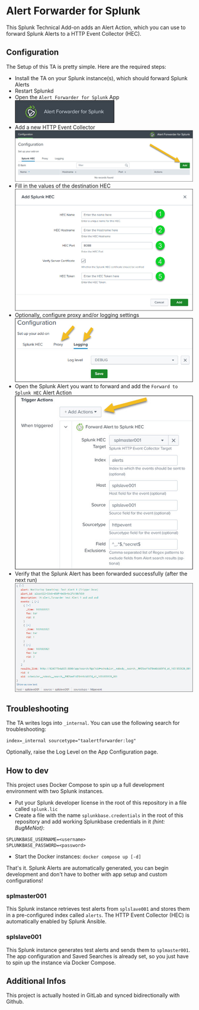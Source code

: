 # Alert Forwarder for Splunk

This Splunk Technical Add-on adds an Alert Action, which you can use to forward Splunk Alerts to a HTTP Event Collector (HEC).

## Configuration

The Setup of this TA is pretty simple. Here are the required steps:

- Install the TA on your Splunk instance(s), which should forward Splunk Alerts
- Restart Splunkd
- Open the `Alert Forwarder for Splunk` App
  ![Navigation Bar Entry](/screenshots/nav_bar.jpg "Navigation Bar Entry")
- Add a new HTTP Event Collector
  ![App Config Page](/screenshots/config_page.jpg "App Config Page")
- Fill in the values of the destination HEC
  ![HEC Config](/screenshots/hec_config.jpg "HEC Config")
- Optionally, configure proxy and/or logging settings
  ![Proxy/Logging Config](/screenshots/proxy_logging.jpg "Proxy/Logging Config")
- Open the Splunk Alert you want to forward and add the `Forward to Splunk HEC` Alert Action
  ![Alert Action Config](/screenshots/alert_action.jpg "Alert Action Config")
- Verify that the Splunk Alert has been forwarded successfully (after the next run)
  ![Forwarded Alert](/screenshots/forwarded_alert.jpg "Forwarded Alert")

## Troubleshooting

The TA writes logs into `_internal`. You can use the following search for troubleshooting:

```
index=_internal sourcetype="taalertforwarder:log"
```

Optionally, raise the Log Level on the App Configuration page.

## How to dev

This project uses Docker Compose to spin up a full development environment with two Splunk instances.

- Put your Splunk developer license in the root of this repository in a file called `splunk.lic`
- Create a file with the name `splunkbase.credentials` in the root of this repository and add working Splunkbase credentials in it *(hint: BugMeNot)*:

```
SPLUNKBASE_USERNAME=<username>
SPLUNKBASE_PASSWORD=<password>
```

- Start the Docker instances: `docker compose up [-d]`

That's it. Splunk Alerts are automatically generated, you can begin development and don't have to bother with app setup and custom configurations!

### splmaster001

This Splunk instance retrieves test alerts from `splslave001` and stores them in a pre-configured index called `alerts`.
The HTTP Event Collector (HEC) is automatically enabled by Splunk Ansible.

### splslave001

This Splunk instance generates test alerts and sends them to `splmaster001`.
The app configuration and Saved Searches is already set, so you just have to spin up the instance via Docker Compose.

## Additional Infos

This project is actually hosted in GitLab and synced bidirectionally with Github.
